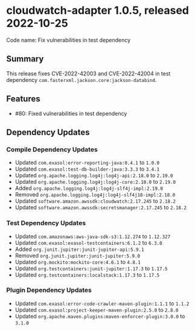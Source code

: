 # cloudwatch-adapter 1.0.5, released 2022-10-25

Code name: Fix vulnerabilities in test dependency

## Summary

This release fixes CVE-2022-42003 and CVE-2022-42004 in test dependency `com.fasterxml.jackson.core:jackson-databind`.

## Features

* #80: Fixed vulnerabilities in test dependency

## Dependency Updates

### Compile Dependency Updates

* Updated `com.exasol:error-reporting-java:0.4.1` to `1.0.0`
* Updated `com.exasol:test-db-builder-java:3.3.3` to `3.4.1`
* Updated `org.apache.logging.log4j:log4j-api:2.18.0` to `2.19.0`
* Updated `org.apache.logging.log4j:log4j-core:2.18.0` to `2.19.0`
* Added `org.apache.logging.log4j:log4j-slf4j-impl:2.19.0`
* Removed `org.apache.logging.log4j:log4j-slf4j18-impl:2.18.0`
* Updated `software.amazon.awssdk:cloudwatch:2.17.245` to `2.18.2`
* Updated `software.amazon.awssdk:secretsmanager:2.17.245` to `2.18.2`

### Test Dependency Updates

* Updated `com.amazonaws:aws-java-sdk-s3:1.12.274` to `1.12.327`
* Updated `com.exasol:exasol-testcontainers:6.1.2` to `6.3.0`
* Added `org.junit.jupiter:junit-jupiter-api:5.9.1`
* Removed `org.junit.jupiter:junit-jupiter:5.9.0`
* Updated `org.mockito:mockito-core:4.6.1` to `4.8.1`
* Updated `org.testcontainers:junit-jupiter:1.17.3` to `1.17.5`
* Updated `org.testcontainers:localstack:1.17.3` to `1.17.5`

### Plugin Dependency Updates

* Updated `com.exasol:error-code-crawler-maven-plugin:1.1.1` to `1.1.2`
* Updated `com.exasol:project-keeper-maven-plugin:2.5.0` to `2.8.0`
* Updated `org.apache.maven.plugins:maven-enforcer-plugin:3.0.0` to `3.1.0`

